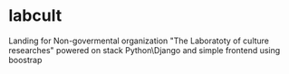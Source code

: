 # labcult

Landing for Non-govermental organization "The Laboratoty of culture researches"
powered on stack Python\Django and simple frontend using boostrap
